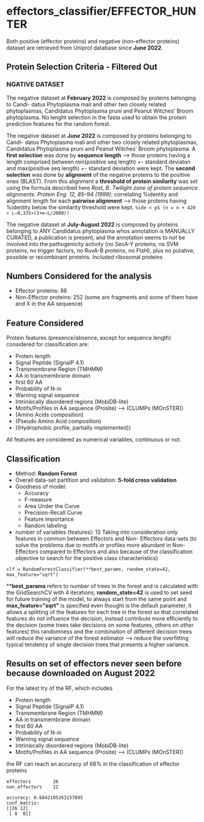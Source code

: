 # effectors_classifier/EFFECTOR_HUNTER

Both positive (effector proteins) and negative (non-effector proteins) dataset are
retrieved from Uniprot database since **June 2022**.

## Protein Selection Criteria - Filtered Out
### NGATIVE DATASET
The negative dataset at **February 2022** is composed by proteins belonging to Candi-
datus Phytoplasma mali and other two closely related phytoplasmas, Candidatus
Phytoplasma pruni and Peanut Witches’ Broom phytoplasma. No lenght selection in the fasta used to obtain the protein prediction features for the random forest.

The negative dataset at **June 2022** is composed by proteins belonging to Candi-
datus Phytoplasma mali and other two closely related phytoplasmas, Candidatus
Phytoplasma pruni and Peanut Witches’ Broom phytoplasma.
A **first selection** was done by **sequence length** –> those proteins having a length
comprised between min(positive seq length) +- standard deviaton and max(positive
seq length) +- standard deviation were kept.
The **second selection** was done by **alignment** of the negative proteins to the
positive ones (BLAST). From this alignment a **threshold of protein similarity** was
set using the formula described here _Rost, B. Twilight zone of protein sequence
alignments. Protein Eng. 12, 85–94 (1999)_; correlating %identity and alignment
length for each **pairwise alignment** –> those proteins having %identity below the
similarity threshold were kept.
`%ide < pS (n = n + 420 ∗ L−0,335∗(1+e−L/2000))`

The negative dataset at **July-August 2022** is composed by proteins belonging to ANY Candidatus phytoplasma whos annotation is MANUALLY CURATED, a publication is present, and the annotation seems to not be involved into the pathogenicity activity (no SecA-Y proteins, no SVM proteins, no trigger factors, no RuvA-B proteins, no FtsH), plus no putative, possible or recombinant proteins. 
Included ribosomal proteins

## Numbers Considered for the analysis
- Effector proteins: 88
- Non-Effector proteins: 252 (some are fragments and some of them have and X in the AA sequence)

## Feature Considered
Protein features (presence/absence, except for sequence length) considered for
classification are:
- Protein length
- Signal Peptide (SignalP 4.1)
- Transmembrane Region (TMHMM)
 - AA in transmembrane domain
 - first 60 AA
 - Probability of N-in
 - Warning signal sequence 
-  Intrinsically disordered regions (MobiDB-lite)
- Motifs/Profiles in AA sequence (Prosite) --> (CLUMPs (MOnSTER))
- (Amino Acids composition) 
- (Pseudo Amino Acid composition) 
- ((Hydrophobic profile, partially implemented))

All features are considered as numerical variables, continuous or not.

## Classification
- Method: **Random Forest**
- Overall data-set partition and validation: **5-fold cross validation**
- Goodness of model:
  - Accuracy
  - F-measure
  - Area Under the Curve
  - Precision-Recall Curve
  - Feature importance 
  - Random labeling
- number of variables (features): 13
Taking into consideration only features in common between Effectors and Non-
Effectors data-sets (to solve the problems due to motifs or profiles more abundant
in Non-Effectors compared to Effectors and also because of the classification objective to search for the positive class characteristics)

```
clf = RandomForestClassifier(**best_params, random_state=42, max_feature="sqrt")
```
****best_params** refers to number of trees in the forest and is calculated with the GridSearchCV with 4 iterations, **random_state=42** is used to set seed for future training of the model, to always start from the same point and **max_feature="sqrt"** is specified even thought is the default parameter, it allows a splitting of the features for each tree in the forest so that correlated features do not influence the decision, instead contribute more efficiently to the decision (some trees take decisions on some features, others on other features) this randomness and the combination of different decision trees will reduce the variance of the forest estimator --> reduce the overfitting typical tendency of single decision trees that presents a higher variance.  

## Results on set of effectors never seen before because downloaded on August 2022
For the latest try of the RF, which includes 
- Protein length
- Signal Peptide (SignalP 4.1)
- Transmembrane Region (TMHMM)
 - AA in transmembrane domain
 - first 60 AA
 - Probability of N-in
 - Warning signal sequence 
-  Intrinsically disordered regions (MobiDB-lite)
- Motifs/Profiles in AA sequence (Prosite) --> (CLUMPs (MOnSTER))

the RF can reach an accuracy of 68% in the classification of effector proteins 
```
effectors        26
non_effectors    12
```

```
accuracy: 0.6842105263157895
conf_matrix:
[[26 12]
 [ 0  0]]
 ```


